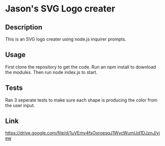 # Jason's SVG Logo creater

## Description
This is an SVG logo creater using node.js inquirer prompts.

## Usage
First clone the repository to get the code. Run an npm install to download the modules.
Then run node index.js to start.

## Tests
Ran 3 seperate tests to make sure each shape is producing the color from the user input.

## Link
https://drive.google.com/file/d/1uVEmv4fsOxroesqJ1WvcWumIJd1DJznJ/view